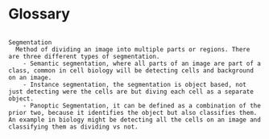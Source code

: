 # Glossary

```{glossary}

Segmentation
  Method of dividing an image into multiple parts or regions. There are three different types of segmentation. 
    - Semantic segmentation, where all parts of an image are part of a class, common in cell biology will be detecting cells and background on an image.
    - Instance segmentation, the segmentation is object based, not just detecting were the cells are but diving each cell as a separate object.
    - Panoptic Segmentation, it can be defined as a combination of the prior two, because it identifies the object but also classifies them. An example in biology might be detecting all the cells on an image and classifying them as dividing vs not.

```

<!-- 
Terms that aren't in the book yet but we know we want to add (anything you type here won't show up in the built book)

Convolution

--->